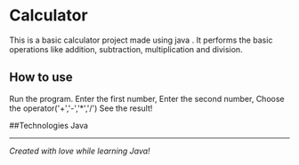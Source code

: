 # Calculator
This is a basic calculator project made using java .
It performs the basic operations like addition, subtraction, multiplication and division.
## How to use
 Run the program.
 Enter the first number,
 Enter the second number,
 Choose the operator('+','-','*','/')
 See the result!

 ##Technologies
  Java

  ---
  *Created with love while learning Java!*
